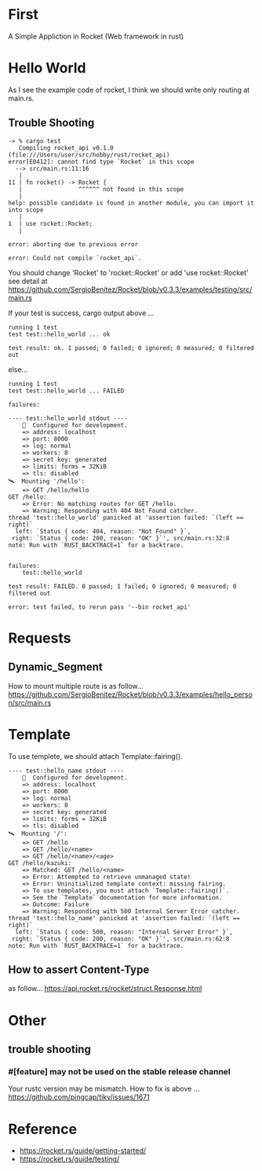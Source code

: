 # First
A Simple Appliction in Rocket (Web framework in rust)

# Hello World
As I see the example code of rocket, I think we should write only routing at main.rs. 
## Trouble Shooting
```
-> % cargo test
   Compiling rocket_api v0.1.0 (file:///Users/user/src/hobby/rust/rocket_api)
error[E0412]: cannot find type `Rocket` in this scope
  --> src/main.rs:11:16
   |
11 | fn rocket() -> Rocket {
   |                ^^^^^^ not found in this scope
   |
help: possible candidate is found in another module, you can import it into scope
   |
1  | use rocket::Rocket;
   |

error: aborting due to previous error

error: Could not compile `rocket_api`.
```
You should change 'Rocket' to 'rocket::Rocket' or add 'use rocket::Rocket'
see detail at https://github.com/SergioBenitez/Rocket/blob/v0.3.3/examples/testing/src/main.rs

If your test is success, cargo output above ...

```
running 1 test
test test::hello_world ... ok

test result: ok. 1 passed; 0 failed; 0 ignored; 0 measured; 0 filtered out
```

else...

```
running 1 test
test test::hello_world ... FAILED

failures:

---- test::hello_world stdout ----
	🔧  Configured for development.
    => address: localhost
    => port: 8000
    => log: normal
    => workers: 8
    => secret key: generated
    => limits: forms = 32KiB
    => tls: disabled
🛰  Mounting '/hello':
    => GET /hello/hello
GET /hello:
    => Error: No matching routes for GET /hello.
    => Warning: Responding with 404 Not Found catcher.
thread 'test::hello_world' panicked at 'assertion failed: `(left == right)`
  left: `Status { code: 404, reason: "Not Found" }`,
 right: `Status { code: 200, reason: "OK" }`', src/main.rs:32:8
note: Run with `RUST_BACKTRACE=1` for a backtrace.


failures:
    test::hello_world

test result: FAILED. 0 passed; 1 failed; 0 ignored; 0 measured; 0 filtered out

error: test failed, to rerun pass '--bin rocket_api'
```

# Requests
## Dynamic_Segment
How to mount multiple route is as follow...  
https://github.com/SergioBenitez/Rocket/blob/v0.3.3/examples/hello_person/src/main.rs

# Template
To use templete, we should attach Template::fairing(). 
```
---- test::hello_name stdout ----
	🔧  Configured for development.
    => address: localhost
    => port: 8000
    => log: normal
    => workers: 8
    => secret key: generated
    => limits: forms = 32KiB
    => tls: disabled
🛰  Mounting '/':
    => GET /hello
    => GET /hello/<name>
    => GET /hello/<name>/<age>
GET /hello/kazuki:
    => Matched: GET /hello/<name>
    => Error: Attempted to retrieve unmanaged state!
    => Error: Uninitialized template context: missing fairing.
    => To use templates, you must attach `Template::fairing()`.
    => See the `Template` documentation for more information.
    => Outcome: Failure
    => Warning: Responding with 500 Internal Server Error catcher.
thread 'test::hello_name' panicked at 'assertion failed: `(left == right)`
  left: `Status { code: 500, reason: "Internal Server Error" }`,
 right: `Status { code: 200, reason: "OK" }`', src/main.rs:62:8
note: Run with `RUST_BACKTRACE=1` for a backtrace.
```

## How to assert Content-Type
as follow... https://api.rocket.rs/rocket/struct.Response.html

# Other
## trouble shooting
### #[feature] may not be used on the stable release channel
Your rustc version may be mismatch. How to fix is above ...
https://github.com/pingcap/tikv/issues/1671

# Reference
- https://rocket.rs/guide/getting-started/
- https://rocket.rs/guide/testing/

